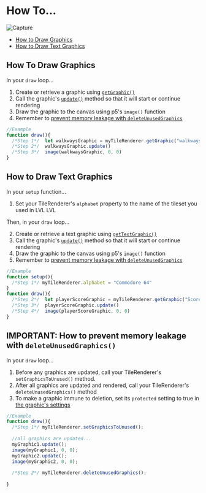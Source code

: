 # How To...
![Capture](https://user-images.githubusercontent.com/56776763/180682856-cc484d52-4551-4bb3-8644-a7a92b1935c9.PNG)
- [How to Draw Graphics](Instructions_HowTo_withLVLLVL.md#how-to-draw-graphics)
- [How to Draw Text Graphics](Instructions_HowTo_withLVLLVL.md#how-to-draw-text-graphics)
## How To Draw Graphics
In your `draw` loop...
1. Create or retrieve a graphic using [`getGraphic()`](Instructions_withLVLLVL.md#getGraphic)
2. Call the graphic's [`update()`](Instructions_withLVLLVL.md#update) method so that it will start or continue rendering
3. Draw the graphic to the canvas using p5's `image()` function
4. Remember to [prevent memory leakage with `deleteUnusedGraphics`](Instructions_HowTo_withLVLLVL.md#important-how-to-prevent-memory-leakage-with-deleteunusedgraphics)
```javascript
//Example
function draw(){
  /*Step 1*/  let walkwaysGraphic = myTileRenderer.getGraphic("walkways", walkwaysLayer, walkwaysSettings )
  /*Step 2*/  walkwaysGraphic.update()
  /*Step 3*/  image(walkwaysGraphic, 0, 0)
}
```
## How to Draw Text Graphics
In your `setup` function...
1. Set your TileRenderer's `alphabet` property to the name of the tileset you used in LVL LVL

Then, in your `draw` loop...

2. Create or retrieve a text graphic using [`getTextGraphic()`](Instructions_withLVLLVL.md#getTextGraphic)
3. Call the graphic's [`update()`](Instructions_withLVLLVL.md#update) method so that it will start or continue rendering
4. Draw the graphic to the canvas using p5's `image()` function
5. Remember to [prevent memory leakage with `deleteUnusedGraphics`](Instructions_HowTo_withLVLLVL.md#important-how-to-prevent-memory-leakage-with-deleteunusedgraphics)
```javascript
//Example
function setup(){
  /*Step 1*/ myTileRenderer.alphabet = "Commodore 64"
}
function draw(){
  /*Step 2*/  let playerScoreGraphic = myTileRenderer.getGraphic("Score: " + playerScore, myTextSettings )
  /*Step 3*/  playerScoreGraphic.update()
  /*Step 4*/  image(playerScoreGraphic, 0, 0)
}
```
## IMPORTANT: How to prevent memory leakage with `deleteUnusedGraphics()`
In your `draw` loop...
1. Before any graphics are updated, call your TileRenderer's `setGraphicsToUnused()` method.
2. After all graphics are updated and rendered, call your TileRenderer's `deleteUnusedGraphics()` method
3. To make a graphic immune to deletion, set its `protected` setting to true in [the graphic's settings](Instructions_withLVLLVL.md#getGraphic)
```javascript
//Example
function draw(){
  /*Step 1*/ myTileRenderer.setGraphicsToUnused();
  
  //all graphics are updated...
  myGraphic1.update();
  image(myGraphic1, 0, 0);
  myGraphic2.update();
  image(myGraphic2, 0, 0);
  
  /*Step 2*/ myTileRenderer.deleteUnusedGraphics();
  
}
```
